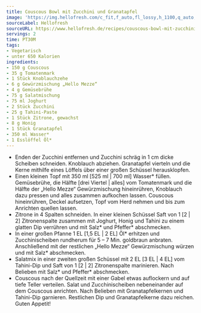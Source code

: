 ```yaml
---
title: Couscous Bowl mit Zucchini und Granatapfel
image: 'https://img.hellofresh.com/c_fit,f_auto,fl_lossy,h_1100,q_auto,w_2600/hellofresh_s3/image/couscous-bowl-mit-zucchini-und-granatapfel-ba808c76.jpg'
sourceLabel: Hellofresh
sourceURL: https://www.hellofresh.de/recipes/couscous-bowl-mit-zucchini-und-granatapfel-61c0b5e862b4da450424ff70
servings: 2
time: PT30M
tags:
- Vegetarisch
- unter 650 Kalorien
ingredients:
- 150 g Couscous
- 35 g Tomatenmark
- 1 Stück Knoblauchzehe
- 6 g Gewürzmischung „Hello Mezze“
- 4 g Gemüsebrühe
- 75 g Salatmischung
- 75 ml Joghurt
- 2 Stück Zucchini
- 25 g Tahini-Paste
- 1 Stück Zitrone, gewachst
- 8 g Honig
- 1 Stück Granatapfel
- 350 ml Wasser*
- 1 Esslöffel Öl*
---
```


- Enden der Zucchini entfernen und Zucchini schräg in 1 cm dicke Scheiben schneiden. Knoblauch abziehen. Granatapfel vierteln und die Kerne mithilfe eines Löffels über einer großen Schüssel herausklopfen.
- Einen kleinen Topf mit 350 ml [525 ml | 700 ml] Wasser\* füllen. Gemüsebrühe, die Hälfte [drei Viertel | alles] vom Tomatenmark und die Hälfte der „Hello Mezze“ Gewürzmischung hineinrühren, Knoblauch dazu pressen und alles zusammen aufkochen lassen. Couscous hineinrühren, Deckel aufsetzen, Topf vom Herd nehmen und bis zum Anrichten quellen lassen.
- Zitrone in 4 Spalten schneiden. In einer kleinen Schüssel Saft von 1 [2 | 2] Zitronenspalte zusammen mit Joghurt, Honig und Tahini zu einem glatten Dip verrühren und mit Salz\* und Pfeffer\* abschmecken.
- In einer großen Pfanne 1 EL [1,5 EL | 2 EL] Öl\* erhitzen und Zucchinischeiben rundherum für 5 – 7 Min. goldbraun anbraten. Anschließend mit der restlichen „Hello Mezze“ Gewürzmischung würzen und mit Salz\* abschmecken.
- Salatmix in einer zweiten großen Schüssel mit 2 EL [3 EL | 4 EL] vom Tahini-Dip und Saft von 1 [2 | 2] Zitronenspalte marinieren. Nach Belieben mit Salz\* und Pfeffer\* abschmecken.
- Couscous nach der Quellzeit mit einer Gabel etwas auflockern und auf tiefe Teller verteilen. Salat und Zucchinischeiben nebeneinander auf dem Couscous anrichten. Nach Belieben mit Granatapfelkernen und Tahini-Dip garnieren. Restlichen Dip und Granatapfelkerne dazu reichen. Guten Appetit!
